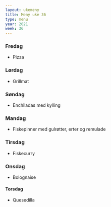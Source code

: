 ```yaml
---
layout: ukemeny
title: Meny uke 36
type: menu
year: 2021
week: 36
---
```


### Fredag

- Pizza

### Lørdag

- Grillmat

### Søndag

- Enchiladas med kylling

### Mandag

- Fiskepinner med gulrøtter, erter og remulade

### Tirsdag

- Fiskecurry

### Onsdag

- Bolognaise

#### Torsdag

- Quesedilla